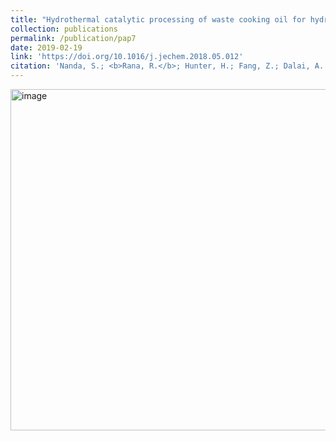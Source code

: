 ```yaml
---
title: "Hydrothermal catalytic processing of waste cooking oil for hydrogen-rich syngas production"
collection: publications
permalink: /publication/pap7
date: 2019-02-19
link: 'https://doi.org/10.1016/j.jechem.2018.05.012'
citation: 'Nanda, S.; <b>Rana, R.</b>; Hunter, H.; Fang, Z.; Dalai, A. K.; Kozinski, J.'
---
```


<img width="546" alt="image" src="https://github.com/Rachita028/Rachita028.github.io/assets/58958731/6cd8f1bc-26c0-448e-8980-a7dc796397ab">

